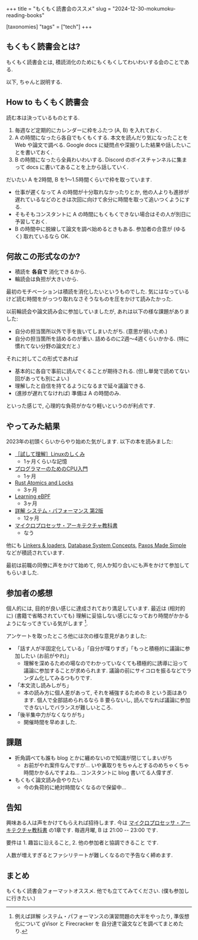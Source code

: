 +++
title = "もくもく読書会のススメ"
slug = "2024-12-30-mokumoku-reading-books"

[taxonomies]
"tags" = ["tech"]
+++

## もくもく読書会とは?

もくもく読書会とは, 積読消化のためにもくもくしてわいわいする会のことである.

以下, ちゃんと説明する.

## How to もくもく読書会

読む本は決っているものとする.

1. 毎週など定期的にカレンダーに枠をふたつ (A, B) を入れておく.
2. A の時間になったら各自でもくもくする. 本文を読んだり気になったことを Web や論文で調べる. Google docs に疑問点や深掘りした結果や話したいことを書いておく.
3. B の時間になったら全員わいわいする. Discord のボイスチャンネルに集まって docs に書いてあることを上から話していく.

だいたい A を2時間, B を1〜1.5時間くらいで枠を取っています.

- 仕事が遲くなって A の時間が十分取れなかったりとか, 他の人よりも進捗が遅れているなどのときは次回に向けて余分に時間を取って追いつくようにする.
- そもそもコンスタントに A の時間にもくもくできない場合はその人が別日に予習しておく.
- B の時間中に脱線して論文を調べ始めるときもある. 参加者の合意が (ゆるく) 取れているなら OK.

## 何故この形式なのか?

- 積読を **各自で** 消化できるから.
- 輪読会は負担が大きいから.

最初のモチベーションは積読を消化したいというものでした. 気にはなっているけど読む時間をがっつり取れなさそうなものを圧をかけて読みたかった.

以前輪読会や論文読み会に参加していましたが, あれは以下の様な課題がありました:

- 自分の担当箇所以外で手を抜いてしまいたがち. (意思が弱いため.)
- 自分の担当箇所を詰めるのが重い. 詰めるのに2週〜4週くらいかかる. (特に慣れてない分野の論文だと.)

それに対してこの形式であれば

- 基本的に各自で事前に読んでくることが期待される. (但し単発で読めてない回があっても別によい.)
- 理解したと自信を持てるようになるまで延々議論できる.
- (進捗が遅れてなければ) 準備は A の時間のみ.

といった感じで, 心理的な負荷がかなり軽いというのが利点です.

## やってみた結果

2023年の初頭くらいからやり始めた気がします. 以下の本を読みました:

- [［試して理解］Linuxのしくみ](https://gihyo.jp/book/2022/978-4-297-13148-7)
  - 1ヶ月くらいな記憶
- [プログラマーのためのCPU入門](https://www.lambdanote.com/products/cpu)
  - 1ヶ月
- [Rust Atomics and Locks](https://marabos.nl/atomics/)
  - 3ヶ月
- [Learning eBPF](https://www.oreilly.com/library/view/learning-ebpf/9781098135119/)
  - 3ヶ月
- [詳解 システム・パフォーマンス 第2版](https://www.oreilly.co.jp/books/9784814400072/)
  - 12ヶ月
- [マイクロプロセッサ・アーキテクチャ教科書](https://www.cqpub.co.jp/hanbai/books/45/45561.htm)
  - なう

他にも
[Linkers & loaders](https://www.amazon.co.jp/Linkers-Loaders-JohnR-Levine/dp/4274064379),
[Database System Concepts](https://db-book.com/),
[Paxos Made Simple](https://lamport.azurewebsites.net/pubs/paxos-simple.pdf)
などが積読されています.

最初は前職の同僚に声をかけて始めて, 何人か知り合いにも声をかけて参加してもらいました.

## 参加者の感想

個人的には, 目的が良い感じに達成されており満足しています.
最近は (相対的に) (書籍で省略されていても) 理解に妥協しない感じになっており時間がかかるようになってきている気がします [^1].

アンケートを取ったところ他には次の様な意見がありました:

- 「話す人が半固定化している」「自分が喋りすぎ」「もっと積極的に議論に参加したい (お前がやれ)」
  - 理解を深めるための場なのでわかっていなくても積極的に誘導に沿って議論に参加することが求められます.
    議論の前にサイコロを振るなどでランダム化してみるつもりです.
- 「本文流し読みしがち」
  - 本の読み方に個人差があって, それを補強するための B という面はあります.
    個人で全部詰められるなら B 要らないし, 読んでなれば議論に参加できないしでバランスが難しいところ.
- 「後半集中力がなくなりがち」
  - 開催時間を早めました.

## 課題

- 折角調べても誰も blog とかに纏めないので知識が閉じてしまいがち
  - お前がやれ案件なんですが... いや裏取りをちゃんとするのめちゃくちゃ時間かかるんですよね...
    コンスタントに blog 書いてる人偉すぎ.
- もくもく論文読み会やりたい
  - 今の負荷的に絶対時間なくなるので保留中...

## 告知

興味ある人は声をかけてもらえれば招待します.
今は [マイクロプロセッサ・アーキテクチャ教科書](https://www.cqpub.co.jp/hanbai/books/45/45561.htm) の1章です.
毎週月曜, B は 21:00 -- 23:00 です.

要件は 1. 趣旨に沿えること, 2. 他の参加者と協調できること です.

人数が増えすぎるとファシリテートが難しくなるので予告なく締めます.

## まとめ

もくもく読書会フォーマットオススメ. 他でも立ててみてください. (僕も参加しに行きたい.)


[^1]: 例えば詳解 システム・パフォーマンスの演習問題の大半をやったり, 準仮想化について gVisor と Firecracker を
      自分達で論文などを調べてまとめたり.

